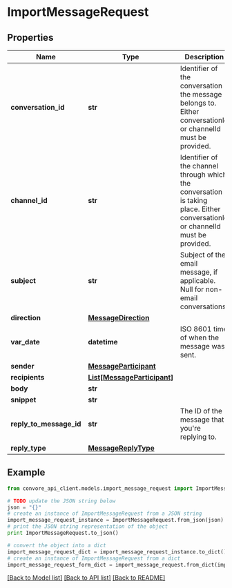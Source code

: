 # ImportMessageRequest


## Properties

Name | Type | Description | Notes
------------ | ------------- | ------------- | -------------
**conversation_id** | **str** | Identifier of the conversation the message belongs to. Either conversationId or channelId must be provided. | [optional] 
**channel_id** | **str** | Identifier of the channel through which the conversation is taking place. Either conversationId or channelId must be provided. | [optional] 
**subject** | **str** | Subject of the email message, if applicable. Null for non-email conversations. | [optional] 
**direction** | [**MessageDirection**](MessageDirection.md) |  | [optional] 
**var_date** | **datetime** | ISO 8601 time of when the message was sent. | 
**sender** | [**MessageParticipant**](MessageParticipant.md) |  | 
**recipients** | [**List[MessageParticipant]**](MessageParticipant.md) |  | 
**body** | **str** |  | [optional] 
**snippet** | **str** |  | [optional] 
**reply_to_message_id** | **str** | The ID of the message that you&#39;re replying to. | [optional] 
**reply_type** | [**MessageReplyType**](MessageReplyType.md) |  | [optional] 

## Example

```python
from convore_api_client.models.import_message_request import ImportMessageRequest

# TODO update the JSON string below
json = "{}"
# create an instance of ImportMessageRequest from a JSON string
import_message_request_instance = ImportMessageRequest.from_json(json)
# print the JSON string representation of the object
print ImportMessageRequest.to_json()

# convert the object into a dict
import_message_request_dict = import_message_request_instance.to_dict()
# create an instance of ImportMessageRequest from a dict
import_message_request_form_dict = import_message_request.from_dict(import_message_request_dict)
```
[[Back to Model list]](../README.md#documentation-for-models) [[Back to API list]](../README.md#documentation-for-api-endpoints) [[Back to README]](../README.md)


